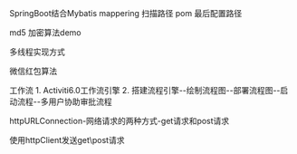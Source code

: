 SpringBoot结合Mybatis
mappering 扫描路径 pom 最后配置路径

md5 加密算法demo

多线程实现方式

微信红包算法

工作流
    1. Activiti6.0工作流引擎
    2. 搭建流程引擎--绘制流程图--部署流程图--启动流程--多用户协助审批流程
    
httpURLConnection-网络请求的两种方式-get请求和post请求

使用httpClient发送get\post请求


                